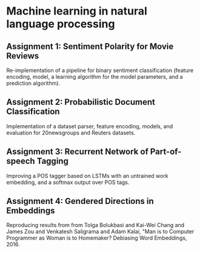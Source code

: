 # Machine learning in natural language processing


## Assignment 1: Sentiment Polarity for Movie Reviews 	
Re-implementation of a pipeline for binary sentiment classification (feature encoding, model, a learning algorithm for the model parameters, and a prediction algorithm). 

## Assignment 2: Probabilistic Document Classification

Implementation of a dataset parser, feature encoding, models, and evaluation for 20newsgroups and Reuters datasets. 

## Assignment 3: Recurrent Network of Part-of-speech Tagging 	

Improving a POS tagger based on LSTMs with an untrained work embedding, and a softmax output over POS tags.

## Assignment 4: Gendered Directions in Embeddings 	

Reproducing results from from Tolga Bolukbasi and Kai-Wei Chang and James Zou and Venkatesh Saligrama and Adam Kalai, "Man is to Computer Programmer as Woman is to Homemaker? Debiasing Word Embeddings, 2016.


